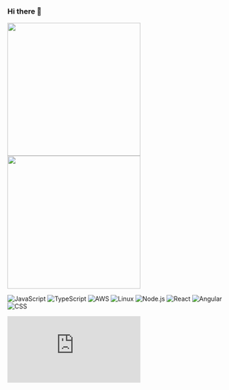 ### Hi there 👋


<a href="/">
<img  width='300px' src="https://github-readme-stats.vercel.app/api?username=elidakirigo&hide_title=true&hide_border=false&show_icons=true&include_all_commits=true&count_private=true&line_height=21&text_color=331e1e&icon_color=bb068e&bg_color=4dbae6&theme=graywhite" />
<img  width='300px' src="https://github-readme-stats.vercel.app/api/top-langs/?username=elidakirigo&hide=html&hide_title=true&hide_border=false&layout=compact&langs_count=8&exclude_repo=comp426,Redventures-Movie-Quotes&text_color=000&icon_color=fff&bg_color=4dbae6&theme=graywhite" /></a>



![JavaScript](https://img.shields.io/badge/-JavaScript-4dbae6?&logo=JavaScript)
![TypeScript](https://img.shields.io/badge/-TypeScript-4dbae6?&logo=TypeScript)
![AWS](https://img.shields.io/badge/-AWS-4dbae6?&logo=Amazon-AWS&logoColor=fff)
![Linux](https://img.shields.io/badge/-Linux-4dbae6?&logo=Linux)
![Node.js](https://img.shields.io/badge/-Node.js-4dbae6?&logo=node.js)
![React](https://img.shields.io/badge/-React-4dbae6?&logo=React)
![Angular](https://img.shields.io/badge/-Angular-4dbae6?&logo=Angular)
![CSS](https://img.shields.io/badge/-CSS3-4dbae6?&logo=CSS3)

<!-- ![alt text](/img/tumblr_o1n96vth4D1ufi43qo1_500.png?w=200) -->

<!--
- 🔭 I’m currently working on ...meeting my clients needs!
- 📫 How to reach me: ...on the email at the description section
- 👯 I’m looking to collaborate on ...creating amazing websites.

<!-- [![commits.top rank](http://biego.tech/commits.php?user=elidakirigo&country=kenya)](https://commits.top/kenya.html) -->

[![commits.top rank](http://biego.tech/commits.php?user=elidakirigo&country=kenya)](https://commits.top/kenya.html)

<!--
<iframe src="https://giphy.com/embed/xT9DPCU60mRbtGw7Ys" width="480" height="270" frameBorder="0" class="giphy-embed" allowFullScreen></iframe><p><a href="https://giphy.com/gifs/spongebob-cartoon-nickelodeon-thumbs-xT9DPCU60mRbtGw7Ys">via GIPHY</a></p>

**elidakirigo/elidakirigo** is a ✨ _special_ ✨ repository because its `README.md` (this file) appears on your GitHub profile.

Here are some ideas to get you started:


- 🌱 I’m currently learning ...

- 🤔 I’m looking for help with ...
- 💬 Ask me about ...

- 😄 Pronouns: ...
- ⚡ Fun fact: ...
-->
